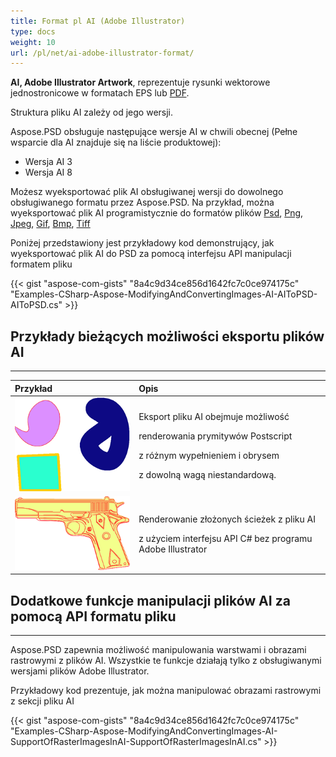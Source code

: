 ```yaml
---
title: Format pl AI (Adobe Illustrator)
type: docs
weight: 10
url: /pl/net/ai-adobe-illustrator-format/
---
```


**AI, Adobe Illustrator Artwork**, reprezentuje rysunki wektorowe jednostronicowe w formatach EPS lub [PDF](https://wiki.fileformat.com/view/pdf/).

Struktura pliku AI zależy od jego wersji.

Aspose.PSD obsługuje następujące wersje AI w chwili obecnej (Pełne wsparcie dla AI znajduje się na liście produktowej):

- Wersja AI 3
- Wersja AI 8

Możesz wyeksportować plik AI obsługiwanej wersji do dowolnego obsługiwanego formatu przez Aspose.PSD. Na przykład, można wyeksportować plik AI programistycznie do formatów plików [Psd](https://wiki.fileformat.com/image/psd/), [Png](https://wiki.fileformat.com/image/png/), [Jpeg](https://wiki.fileformat.com/image/jpeg/), [Gif](https://wiki.fileformat.com/image/gif/), [Bmp](https://wiki.fileformat.com/image/bmp/), [Tiff ](https://wiki.fileformat.com/image/tiff)

Poniżej przedstawiony jest przykładowy kod demonstrujący, jak wyeksportować plik AI do PSD za pomocą interfejsu API manipulacji formatem pliku

{{< gist "aspose-com-gists" "8a4c9d34ce856d1642fc7c0ce974175c" "Examples-CSharp-Aspose-ModifyingAndConvertingImages-AI-AIToPSD-AIToPSD.cs" >}}


## **Przykłady bieżących możliwości eksportu plików AI**
-----

|**Przykład**|**Opis**|
| :- | :- |
|![todo:image_alt_text](ai-adobe-illustrator-format_1.png)|<p>Eksport pliku AI obejmuje możliwość</p><p>renderowania prymitywów Postscript</p><p>z różnym wypełnieniem i obrysem</p><p>z dowolną wagą niestandardową.</p>|
|![todo:image_alt_text](ai-adobe-illustrator-format_2.png)|<p>Renderowanie złożonych ścieżek z pliku AI</p><p>z użyciem interfejsu API C# bez programu Adobe Illustrator</p>|

## **Dodatkowe funkcje manipulacji plików AI za pomocą API formatu pliku**
-----
Aspose.PSD zapewnia możliwość manipulowania warstwami i obrazami rastrowymi z plików AI. Wszystkie te funkcje działają tylko z obsługiwanymi wersjami plików Adobe Illustrator.

Przykładowy kod prezentuje, jak można manipulować obrazami rastrowymi z sekcji pliku AI

{{< gist "aspose-com-gists" "8a4c9d34ce856d1642fc7c0ce974175c" "Examples-CSharp-Aspose-ModifyingAndConvertingImages-AI-SupportOfRasterImagesInAI-SupportOfRasterImagesInAI.cs" >}}
